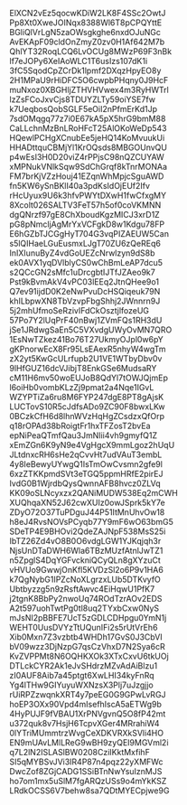 ElXCN2vEz5qocwKDiW2LK8F4SSc2OwtJ
Pp8Xt0XweJOINqx8388Wl6T8pCPQYttE
BGliQlVrLgN5zaOWsgkghe6nxdOJuNGc
AvEKApF09cldOnZmyZ0zv0H1Af642M7b
QhlYT32RoqLCQ6LvOCUg8MWzP69F3nBk
lf7eJOPy6XeIAoWLC1T6usIzs107dK1i
3fC5SqodCpZCrDk1lpmf2DXqzHpyEO8y
2H1MPaU9rHiDFC5O6cwpbPHqny0J9HcF
muNxoz0XBGHljZTHVHVwex4m3RyHWTrl
lzZsFCoJxvCjs8TDUYZLTy59oiYSE7fw
k7UeqbosQobSGLF5eOiI2nPfmErKd1Jp
7sdOMqgq77z7i0E67kA5pX5hrG9bmM88
CaLLchnMzBnLRoHFcT25AlOKoWeDp543
HQewlPCHgXCnubEe5jeHQ14KoMvuukUi
HHADttquCBMjYl1KrOQsds8MBGOUnvQU
p4wEsI3H0D20viZ4rPPjsC98nQZCUYAW
xMPNukVNlkSqw9SdChGrqf8kTnrMONAa
FM7brKjVZzHouj41EZqnWhMpjcSguAWD
fn5KW6ySnBKlI40a3pdKsIdOjEUf2Ifv
rHcUyux9U6k3hfvPWYtDXwH1fwCfxgMY
8Xcolt026SALTV3FeT57h5of0coVKMNN
dgQNrzf97gE8ChXboudKgzMICJ3xrD1Z
pG8pNmcljAgMrYxVCFgkD8w1Kdgu78FP
E6hGZbTJCGgHyT704G3vqPIZAEUW5Can
s5lQIHaeLGuEusmxLJgT70ZU6zQeREq6
InIXIunuByZ4vdGoUEZcNrwlzyn9dS8b
ek0AVX1yqDVlblyCS0wChBmLeAP7dcu5
s2QCcGN2sMfc1uDrcgbtIJTfJZAeo9k7
Pst9kBvmAkV4vPC03lEEq2JtnQHee9o1
Q7ev91ijdD0K2eNwPvuDcHSQiqeuk79N
khILbpwXN8TbVzvpFbgShhj2JWnnrn9J
5j2mhUfmoSeRzivIFdCkOsztjlfozeUG
57Po7Y2lUqPrF40nBwj1ZVmFQs1RH3dU
jSe1JRdwgSaEn5C5VXvdgUWyOvMN7QRO
1EsNwTZkez41Bo76T27UkmyOJpl0w6pY
gKPnorwEcX8Fr95LsEAexR5nhyW4wgTm
zX2yt5KwGcULrfupb2U1VE1WTbyDbv0v
9lHfGUZ16dcVJibjT8EnkGSe6MudsaRY
cM11H6mv50woEUJoB8QdYl7tOWJQjmEp
l6oiHb0vombKLzZj9pmat2a4Nqe1IGvL
WZYPTiZa6ru8M6FYP247dgE8PT8gAjsK
LUCTovS10R5cJdfsADo9ZC90F8bwxLKw
0BCzkCfH6d8lhnWVzHqHgZCsdzxQfOrp
q18rOPAd38bRoigtFr1hxTFZosT2bvEa
epNiPeaQTmfQau3JmNIii4vh9gmyfQ1Z
xEmZGn6K9yN9e4VgHgcX9mmLgoz2hUqU
JLtdnxcRH6sHe2qCvvHt7udVAuT3embL
4y8IeBewyUYwgQ1IsTmOwCvsmn2gfe9l
6xzZTKKpmdSVt3eTGQ5ppmHRfE2pirEJ
IvdG0B1WjrdbQysQwnnAFB8hvcz0ZLVq
KK09oSLNcyxzx2QANiMUDW538Eq2mCWH
XUQhqaXN52J62cwXUIz0owJSprk5kY7e
ZDyO72O37TuPDguJ44P51ItMnUhvOw18
h8eJ4RvsNOVsPCyqb77Y9mF6wO63bmG5
SDeTP4E9BHOvi2QdeZAJNpF538MsS25i
IbTZ26Zd4vO8B0O6vdgLGW1YJKqjqh3r
NjsUnDTaDWH6Wla6TBzMUzfAtnlJwTZ1
n5ZpglS4DqYGFvckniQCyQLn8gXYzuCt
vHVUo9GwwjOnKfl5KVDzSl2o6P9v1HA6
k7QgNybG1IPZcNoXLgrzxLUb5DTKvyfO
Ubtbyzzg5n9zRsftAwvc4EiHqwU1PfK7
j2tgnK8BbPy2nwoUq74ROdTzrAOv2EDS
A2t597uohTwtPg0tl8uq2TYxbCxw0NyS
mJsNI2pBBFE7UcT5zGDLCDHpgu0YmN1j
WEHT0UusDVYzTtUQunIFi2s5rUtVrEh6
Xib0Mxn7Z3vzbtb4WHDh17GvS0J3CbVI
bV09wzz3DjNzpG7qsCzVhxD7N2Sya6cR
KvZVPPMt8N6OQHKXOk3XTxCxvU6tkUOj
DTLckCYR2Ak1eJvSHdrzMZvAdAiBlzu1
zI0AUF8Aib7a45ptgt6XwLHI34kyFnRq
Yg4lTHw9GIYuyuWXNzsX3Plj7uJzgjjo
rUiRPZzwqnkXRT4y7peEG0G9GPwLvRGJ
hoEP3OXx90Vpd4mIsefhIscA5aETWg9b
4HyPUJF9fVBAU1XrPNVgvnQ5O8fP42mt
u372quk8v7HsjH6TcpvXGer4MRrahiW4
0lYTriMUmmtrzWvgCeXDKVRXkSVli4HO
EN9mUAvLMlLReG9wBH9zyQEI9MGVml2i
q7L2lN2ISLASlBW0208CziIKktMxfihF
SI5qMYBSvJVi3IR4P87n4pqz22yXMFWc
DwcZof8ZGjCADG1SSiBTnNwYsuIznMJS
ho7om1mx5uSlM7fgARQzUSs9o4mYkKSZ
LRdkOCSS6V7behw8sa7QDtMYECpjwe9G
